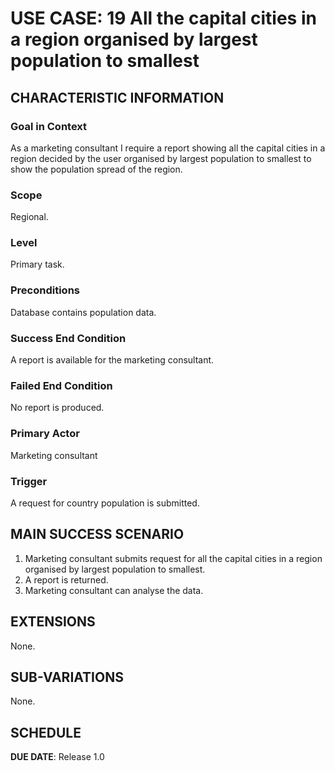 # USE CASE: 19 All the capital cities in a region organised by largest population to smallest

## CHARACTERISTIC INFORMATION

### Goal in Context

As a marketing consultant I require a report showing all the capital cities in a region decided by the user organised by largest population to smallest to show the population spread of the region.

### Scope

Regional.

### Level

Primary task.

### Preconditions

Database contains population data.

### Success End Condition

A report is available for the marketing consultant.

### Failed End Condition

No report is produced.

### Primary Actor

Marketing consultant

### Trigger

A request for country population is submitted.

## MAIN SUCCESS SCENARIO

1. Marketing consultant submits request for all the capital cities in a region organised by largest population to smallest.
2. A report is returned.
3. Marketing consultant can analyse the data.

## EXTENSIONS

None.

## SUB-VARIATIONS

None.

## SCHEDULE

**DUE DATE**: Release 1.0
